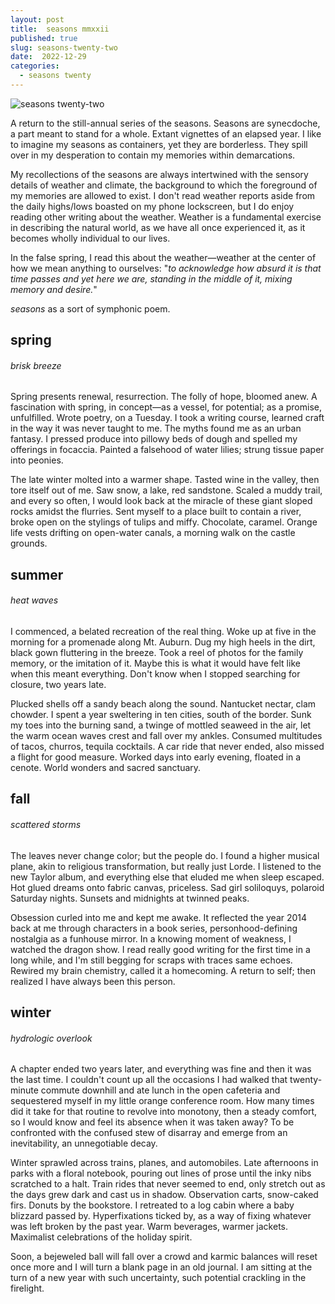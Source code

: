 ```yaml
---
layout: post
title:  seasons mmxxii
published: true
slug: seasons-twenty-two
date:  2022-12-29
categories:
  - seasons twenty
---
```


![seasons twenty-two]({{site.baseurl}}/images/seasons2022.jpg)

A return to the still-annual series of the seasons. Seasons are synecdoche, a part meant to stand for a whole. Extant vignettes of an elapsed year. I like to imagine my seasons as containers, yet they are borderless. They spill over in my desperation to contain my memories within demarcations. 

My recollections of the seasons are always intertwined with the sensory details of weather and climate, the background to which the foreground of my memories are allowed to exist. I don't read weather reports aside from the daily highs/lows boasted on my phone lockscreen, but I do enjoy reading other writing about the weather. Weather is a fundamental exercise in describing the natural world, as we have all once experienced it, as it becomes wholly individual to our lives. 

In the false spring, I read this about the weather—weather at the center of how we mean anything to ourselves: "*to acknowledge how absurd it is that time passes and yet here we are, standing in the middle of it, mixing memory and desire.*" 

*seasons* as a sort of symphonic poem. 

<!--more-->

## spring 
###### brisk breeze

Spring presents renewal, resurrection. The folly of hope, bloomed anew. A fascination with spring, in concept—as a vessel, for potential; as a promise, unfulfilled. Wrote poetry, on a Tuesday. I took a writing course, learned craft in the way it was never taught to me. The myths found me as an urban fantasy. I pressed produce into pillowy beds of dough and spelled my offerings in focaccia. Painted a falsehood of water lilies; strung tissue paper into peonies. 

The late winter molted into a warmer shape. Tasted wine in the valley, then tore itself out of me. Saw snow, a lake, red sandstone. Scaled a muddy trail, and every so often, I would look back at the miracle of these giant sloped rocks amidst the flurries. Sent myself to a place built to contain a river, broke open on the stylings of tulips and miffy. Chocolate, caramel. Orange life vests drifting on open-water canals, a morning walk on the castle grounds. 


## summer
###### heat waves

I commenced, a belated recreation of the real thing. Woke up at five in the morning for a promenade along Mt. Auburn. Dug my high heels in the dirt, black gown fluttering in the breeze. Took a reel of photos for the family memory, or the imitation of it. Maybe this is what it would have felt like when this meant everything. Don't know when I stopped searching for closure, two years late.

Plucked shells off a sandy beach along the sound. Nantucket nectar, clam chowder. I spent a year sweltering in ten cities, south of the border. Sunk my toes into the burning sand, a twinge of mottled seaweed in the air, let the warm ocean waves crest and fall over my ankles. Consumed multitudes of tacos, churros, tequila cocktails. A car ride that never ended, also missed a flight for good measure. Worked days into early evening, floated in a cenote. World wonders and sacred sanctuary. 


## **fall**
###### scattered storms

The leaves never change color; but the people do. I found a higher musical plane, akin to religious transformation, but really just Lorde. I listened to the new Taylor album, and everything else that eluded me when sleep escaped. Hot glued dreams onto fabric canvas, priceless. Sad girl soliloquys, polaroid Saturday nights. Sunsets and midnights at twinned peaks. 

Obsession curled into me and kept me awake. It reflected the year 2014 back at me through characters in a book series, personhood-defining nostalgia as a funhouse mirror. In a knowing moment of weakness, I watched the dragon show. I read really good writing for the first time in a long while, and I'm still begging for scraps with traces same echoes. Rewired my brain chemistry, called it a homecoming. A return to self; then realized I have always been this person.

## **winter**
###### hydrologic overlook

A chapter ended two years later, and everything was fine and then it was the last time. I couldn't count up all the occasions I had walked that twenty-minute commute downhill and ate lunch in the open cafeteria and sequestered myself in my little orange conference room. How many times did it take for that routine to revolve into monotony, then a steady comfort, so I would know and feel its absence when it was taken away? To be confronted with the confused stew of disarray and emerge from an inevitability, an unnegotiable decay. 

Winter sprawled across trains, planes, and automobiles. Late afternoons in parks with a floral notebook, pouring out lines of prose until the inky nibs scratched to a halt. Train rides that never seemed to end, only stretch out as the days grew dark and cast us in shadow. Observation carts, snow-caked firs. Donuts by the bookstore. I retreated to a log cabin where a baby blizzard passed by. Hyperfixations ticked by, as a way of fixing whatever was left broken by the past year. Warm beverages, warmer jackets. Maximalist celebrations of the holiday spirit.

Soon, a bejeweled ball will fall over a crowd and karmic balances will reset once more and I will turn a blank page in an old journal. I am sitting at the turn of a new year with such uncertainty, such potential crackling in the firelight.